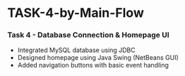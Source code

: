 # TASK-4-by-Main-Flow
### Task 4 - Database Connection & Homepage UI
- Integrated MySQL database using JDBC
- Designed homepage using Java Swing (NetBeans GUI)
- Added navigation buttons with basic event handling
